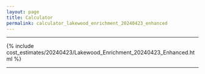 ```yaml
---
layout: page
title: Calculator
permalink: calculator_lakewood_enrichment_20240423_enhanced
---
```


___

{% include cost_estimates/20240423/Lakewood_Enrichment_20240423_Enhanced.html %}

___

